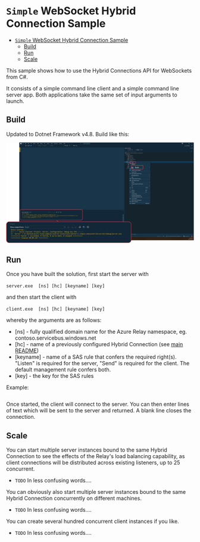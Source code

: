 # `Simple` WebSocket Hybrid Connection Sample 

<!-- TOC depthfrom:2 -->

- [`Simple` WebSocket Hybrid Connection Sample](#simple-websocket-hybrid-connection-sample)
  - [Build](#build)
  - [Run](#run)
  - [Scale](#scale)

<!-- /TOC -->


This sample shows how to use the Hybrid Connections API for WebSockets from C#.

It consists of a simple command line client and a simple command line server app. Both applications take the same set of input arguments to launch.
## Build
Updated to Dotnet Framework v4.8. Build like this:

![Build](_images/1-build.png)

## Run

Once you have built the solution, first start the server with 

```server.exe  [ns] [hc] [keyname] [key]```

and then start the client with 

```client.exe  [ns] [hc] [keyname] [key]```

whereby the arguments are as follows:

* [ns] - fully qualified domain name for the Azure Relay namespace, eg. contoso.servicebus.windows.net
* [hc] - name of a previously configured Hybrid Connection (see [main README](../../README.md))
* [keyname] - name of a SAS rule that confers the required right(s). "Listen" is required for the 
server, "Send" is required for the client. The default management rule confers both.
* [key] - the key for the SAS rules

Example:

```powershell


```

Once started, the client will connect to the server. You can then enter lines of text which will be sent to the server and returned. A blank line closes the connection.

## Scale

You can start multiple server instances bound to the same Hybrid Connection to see the effects of the Relay's load balancing capability, as client connections will be distributed across existing listeners, up to 25 concurrent.
 * `TODO` In less confusing words....

You can obviously also start multiple server instances bound to the same Hybrid Connection concurrently on different machines. 
 * `TODO` In less confusing words....

You can create several hundred concurrent client instances if you like.
 * `TODO` In less confusing words....


